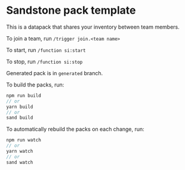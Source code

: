 # Sandstone pack template
This is a datapack that shares your inventory between team members.

To join a team, run `/trigger join.<team name>`

To start, run `/function si:start`

To stop, run `/function si:stop`


[//]: # "If .disable is removed from .github/workflows/packbuild.yml.disable & the repo is published to GitHub."
Generated pack is in `generated` branch.

To build the packs, run:
```ts
npm run build
// or
yarn build
// or
sand build
```

To automatically rebuild the packs on each change, run:
```ts
npm run watch
// or
yarn watch
// or
sand watch
```
